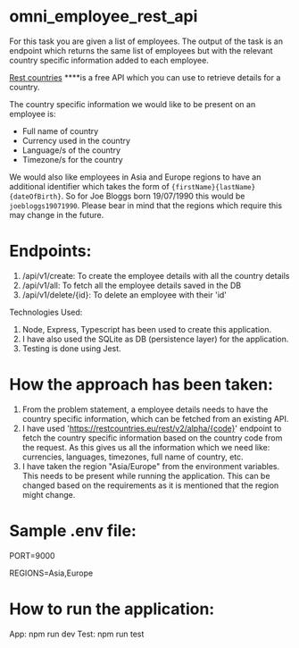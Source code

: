 # omni_employee_rest_api

For this task you are given a list of employees. 
The output of the task is an endpoint which returns the same list of employees but with the relevant country specific information added to each employee.

[Rest countries](https://restcountries.eu/) ****is a free API which you can use to retrieve details for a country.

The country specific information we would like to be present on an employee is:

- Full name of country
- Currency used in the country
- Language/s of the country
- Timezone/s for the country

We would also like employees in Asia and Europe regions to have an additional identifier which takes the form of `{firstName}{lastName}{dateOfBirth}`. 
So for Joe Bloggs born 19/07/1990 this would be `joebloggs19071990`. Please bear in mind that the regions which require this may change in the future. 

# Endpoints:

1) /api/v1/create: To create the employee details with all the country details
2) /api/v1/all: To fetch all the employee details saved in the DB
3) /api/v1/delete/{id}: To delete an employee with their 'id'

Technologies Used:
1) Node, Express, Typescript has been used to create this application.
2) I have also used the SQLite as DB (persistence layer) for the application.
3) Testing is done using Jest.

# How the approach has been taken:
1) From the problem statement, a employee details needs to have the country specific information, which can be fetched from an existing API.
2) I have used 'https://restcountries.eu/rest/v2/alpha/{code}' endpoint to fetch the country specific information based on the country code from the request.
As this gives us all the information which we need like: currencies, languages, timezones, full name of country, etc.
3) I have taken the region "Asia/Europe" from the environment variables. This needs to be present while running the application. This can be changed based on the requirements
as it is mentioned that the region might change.

# Sample .env file:
PORT=9000

REGIONS=Asia,Europe

# How to run the application:
App: npm run dev
Test: npm run test
